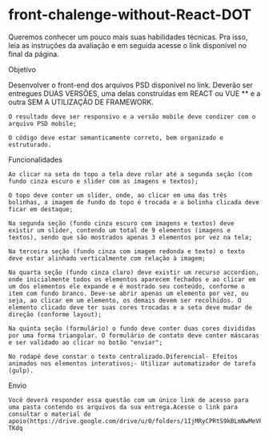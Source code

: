 # front-chalenge-without-React-DOT


Queremos conhecer um pouco mais suas habilidades técnicas. Pra isso, leia as instruções da avaliação e em seguida acesse o link disponível no final da página.

Objetivo

Desenvolver o front-end dos arquivos PSD disponível no link. Deverão ser entregues DUAS VERSÕES, uma delas construídas em REACT ou VUE ** e a outra SEM A UTILIZAÇÃO DE FRAMEWORK.

    O resultado deve ser responsivo e a versão mobile deve condizer com o arquivo PSD mobile;

    O código deve estar semanticamente correto, bem organizado e estruturado.

Funcionalidades

    Ao clicar na seta do topo a tela deve rolar até a segunda seção (com fundo cinza escuro e slider com as imagens e textos);

    O topo deve conter um slider, onde, ao clicar em uma das três bolinhas, a imagem de fundo do topo é trocada e a bolinha clicada deve ficar em destaque;

    Na segunda seção (fundo cinza escuro com imagens e textos) deve existir um slider, contendo um total de 9 elementos (imagens e textos), sendo que são mostrados apenas 3 elementos por vez na tela;

    Na terceira seção (fundo cinza com imagem redonda e texto) o texto deve estar alinhado verticalmente com relação à imagem;

    Na quarta seção (fundo cinza claro) deve existir um recurso accordion, onde inicialmente todos os elementos aparecem fechados e ao clicar em um dos elementos ele expande e é mostrado seu conteúdo, conforme o item com fundo branco. Deve-se abrir apenas um elemento por vez, ou seja, ao clicar em um elemento, os demais devem ser recolhidos. O elemento clicado deve ter suas cores trocadas e a seta deve mudar de direção (conforme layout);

    Na quinta seção (formulário) o fundo deve conter duas cores divididas por uma forma triangular. O formulário de contato deve conter máscaras e ser validado ao clicar no botão "enviar";

    No rodapé deve constar o texto centralizado.Diferencial- Efeitos animados nos elementos interativos;- Utilizar automatizador de tarefa (gulp).

Envio

    Você deverá responder essa questão com um único link de acesso para uma pasta contendo os arquivos da sua entrega.Acesse o link para consultar o material de apoio(https://drive.google.com/drive/u/0/folders/1IjMRyCPRtS9kBLmNwMeVPFzx69p-TKdq


